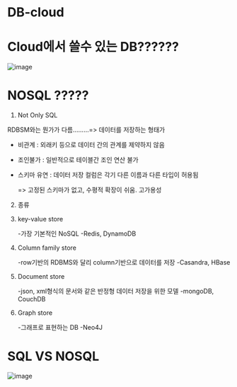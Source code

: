 # DB-cloud

# Cloud에서 쓸수 있는 DB??????
![image](https://user-images.githubusercontent.com/75401920/112100536-a0b7b680-8be8-11eb-8f13-ebaa392dd984.png)


# NOSQL ?????
 
1. Not Only SQL
 
 RDBSM와는 뭔가가 다름.........=> 데이터를 저장하는 형태가
 
  - 비관계 : 외래키 등으로 데이터 간의 관계를 제약하지 않음
  - 조인불가 : 일반적으로 테이블간 조인 연산 불가
  - 스키마 유연 : 데이터 저장 컬럼은 각기 다른 이름과 다른 타입이 허용됨

    => 고정된 스키마가 없고, 수평적 확장이 쉬움. 고가용성
 
2. 종류

 1. key-value store
  
     -가장 기본적인 NoSQL
     -Redis, DynamoDB

 3. Column family store

     -row기반의 RDBMS와 달리 column기반으로 데이터를 저장
     -Casandra, HBase
     
 5. Document store

     -json, xml형식의 문서와 같은 반정형 데이터 저장을 위한 모델
     -mongoDB, CouchDB
  
 7. Graph store
  
     -그래프로 표현하는 DB
     -Neo4J
 

# SQL VS NOSQL
![image](https://user-images.githubusercontent.com/75401920/112100183-12dbcb80-8be8-11eb-93bc-da1cb1be408a.png)
